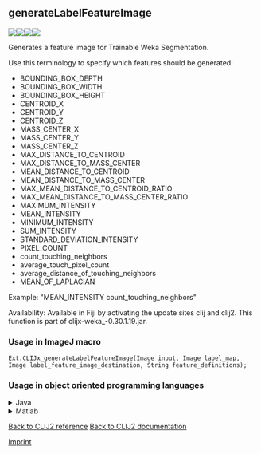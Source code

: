 ## generateLabelFeatureImage
<img src="images/mini_empty_logo.png"/><img src="images/mini_empty_logo.png"/><img src="images/mini_clijx_logo.png"/><img src="images/mini_empty_logo.png"/>

Generates a feature image for Trainable Weka Segmentation. 

Use this terminology to specify which features should be generated:
* BOUNDING_BOX_DEPTH
* BOUNDING_BOX_WIDTH
* BOUNDING_BOX_HEIGHT
* CENTROID_X
* CENTROID_Y
* CENTROID_Z
* MASS_CENTER_X
* MASS_CENTER_Y
* MASS_CENTER_Z
* MAX_DISTANCE_TO_CENTROID
* MAX_DISTANCE_TO_MASS_CENTER
* MEAN_DISTANCE_TO_CENTROID
* MEAN_DISTANCE_TO_MASS_CENTER
* MAX_MEAN_DISTANCE_TO_CENTROID_RATIO
* MAX_MEAN_DISTANCE_TO_MASS_CENTER_RATIO
* MAXIMUM_INTENSITY
* MEAN_INTENSITY
* MINIMUM_INTENSITY
* SUM_INTENSITY
* STANDARD_DEVIATION_INTENSITY
* PIXEL_COUNT
* count_touching_neighbors
* average_touch_pixel_count
* average_distance_of_touching_neighbors
* MEAN_OF_LAPLACIAN

Example: "MEAN_INTENSITY count_touching_neighbors"

Availability: Available in Fiji by activating the update sites clij and clij2.
This function is part of clijx-weka_-0.30.1.19.jar.

### Usage in ImageJ macro
```
Ext.CLIJx_generateLabelFeatureImage(Image input, Image label_map, Image label_feature_image_destination, String feature_definitions);
```


### Usage in object oriented programming languages



<details>

<summary>
Java
</summary>
<pre class="highlight">// init CLIJ and GPU
import net.haesleinhuepf.clijx.CLIJx;
import net.haesleinhuepf.clij.clearcl.ClearCLBuffer;
CLIJx clijx = CLIJx.getInstance();

// get input parameters
ClearCLBuffer input = clijx.push(inputImagePlus);
ClearCLBuffer label_map = clijx.push(label_mapImagePlus);
label_feature_image_destination = clijx.create(input);
</pre>

<pre class="highlight">
// Execute operation on GPU
clijx.generateLabelFeatureImage(input, label_map, label_feature_image_destination, feature_definitions);
</pre>

<pre class="highlight">
// show result
label_feature_image_destinationImagePlus = clijx.pull(label_feature_image_destination);
label_feature_image_destinationImagePlus.show();

// cleanup memory on GPU
clijx.release(input);
clijx.release(label_map);
clijx.release(label_feature_image_destination);
</pre>

</details>



<details>

<summary>
Matlab
</summary>
<pre class="highlight">% init CLIJ and GPU
clijx = init_clatlabx();

% get input parameters
input = clijx.pushMat(input_matrix);
label_map = clijx.pushMat(label_map_matrix);
label_feature_image_destination = clijx.create(input);
</pre>

<pre class="highlight">
% Execute operation on GPU
clijx.generateLabelFeatureImage(input, label_map, label_feature_image_destination, feature_definitions);
</pre>

<pre class="highlight">
% show result
label_feature_image_destination = clijx.pullMat(label_feature_image_destination)

% cleanup memory on GPU
clijx.release(input);
clijx.release(label_map);
clijx.release(label_feature_image_destination);
</pre>

</details>



[Back to CLIJ2 reference](https://clij.github.io/clij2-docs/reference)
[Back to CLIJ2 documentation](https://clij.github.io/clij2-docs)

[Imprint](https://clij.github.io/imprint)
